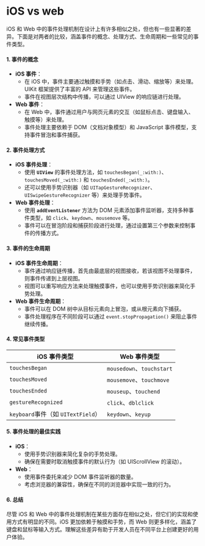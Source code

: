 # iOS vs web

iOS 和 Web 中的事件处理机制在设计上有许多相似之处，但也有一些显著的差异。下面是对两者的比较，涵盖事件的概念、处理方式、生命周期和一些常见的事件类型。

#### 1. 事件的概念

* **iOS 事件**：
  * 在 iOS 中，事件主要通过触摸和手势（如点击、滑动、缩放等）来处理。UIKit 框架提供了丰富的 API 来管理这些事件。
  * 事件在视图层次结构中传播，可以通过 UIView 的响应链进行处理。
* **Web 事件**：
  * 在 Web 中，事件通过用户与网页元素的交互（如鼠标点击、键盘输入、触摸等）来处理。
  * 事件处理主要依赖于 DOM（文档对象模型）和 JavaScript 事件模型，支持事件冒泡和事件捕获。

#### 2. 事件处理方式

* **iOS 事件处理**：
  * 使用 **`UIView`** 的事件处理方法，如 `touchesBegan(_:with:)`、`touchesMoved(_:with:)` 和 `touchesEnded(_:with:)`。
  * 还可以使用手势识别器（如 `UITapGestureRecognizer`、`UISwipeGestureRecognizer` 等）来处理手势事件。
* **Web 事件处理**：
  * 使用 **`addEventListener`** 方法为 DOM 元素添加事件监听器，支持多种事件类型，如 `click`、`keydown`、`mousemove` 等。
  * 事件可以在冒泡阶段和捕获阶段进行处理，通过设置第三个参数来控制事件的传播方式。

#### 3. 事件的生命周期

* **iOS 事件生命周期**：
  * 事件通过响应链传播，首先由最底层的视图接收，若该视图不处理事件，则事件传递到上层视图。
  * 视图可以重写响应方法来处理触摸事件，也可以使用手势识别器来简化手势处理。
* **Web 事件生命周期**：
  * 事件可以在 DOM 树中从目标元素向上冒泡，或从根元素向下捕获。
  * 事件处理程序在不同阶段可以通过 `event.stopPropagation()` 来阻止事件继续传播。

#### 4. 常见事件类型

| **iOS 事件类型**                  | **Web 事件类型**             |
| ----------------------------- | ------------------------ |
| `touchesBegan`                | `mousedown`、`touchstart` |
| `touchesMoved`                | `mousemove`、`touchmove`  |
| `touchesEnded`                | `mouseup`、`touchend`     |
| `gestureRecognized`           | `click`、`dblclick`       |
| `keyboard`事件（如 `UITextField`） | `keydown`、`keyup`        |

#### 5. 事件处理的最佳实践

* **iOS**：
  * 使用手势识别器来简化复杂的手势处理。
  * 确保在需要时取消触摸事件的默认行为（如 UIScrollView 的滚动）。
* **Web**：
  * 使用事件委托来减少 DOM 事件监听器的数量。
  * 考虑浏览器的兼容性，确保在不同的浏览器中实现一致的行为。

#### 6. 总结

尽管 iOS 和 Web 中的事件处理机制在某些方面存在相似之处，但它们的实现和使用方式有明显的不同。iOS 更加依赖于触摸和手势，而 Web 则更多样化，涵盖了键盘和鼠标等输入方式。理解这些差异有助于开发人员在不同平台上创建更好的用户体验。
